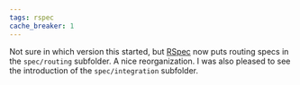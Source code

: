 ```yaml
---
tags: rspec
cache_breaker: 1
---
```


Not sure in which version this started, but [RSpec](/wiki/RSpec) now puts routing specs in the `spec/routing` subfolder. A nice reorganization. I was also pleased to see the introduction of the `spec/integration` subfolder.
